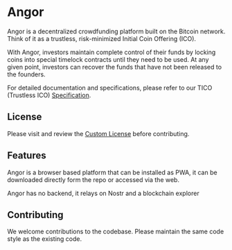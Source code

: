 # Angor

Angor is a decentralized crowdfunding platform built on the Bitcoin network. Think of it as a trustless, risk-minimized Initial Coin Offering (ICO).

With Angor, investors maintain complete control of their funds by locking coins into special timelock contracts until they need to be used. At any given point, investors can recover the funds that have not been released to the founders.

For detailed documentation and specifications, please refer to our TICO (Trustless ICO) [Specification](https://gist.github.com/dangershony/7683ce7b380c57bf60875739824fd987).

## License

Please visit and review the [Custom License](/LICENSE) before contributing.

## Features

Angor is a browser based platform that can be installed as PWA, it can be downloaded directly form the repo or accessed via the web.

Angor has no backend, it relays on Nostr and a blockchain explorer

## Contributing

We welcome contributions to the codebase. Please maintain the same code style as the existing code.
